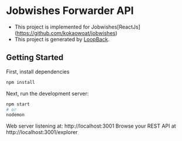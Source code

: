 # Jobwishes Forwarder API
- This project is implemented for Jobwishes[ReactJs] (https://github.com/kokaowoat/jobwishes)
- This project is generated by [LoopBack](http://loopback.io).

## Getting Started
First, install dependencies
```bash
npm install
```
Next, run the development server:
```bash
npm start
# or
nodemon
```
Web server listening at: http://localhost:3001
Browse your REST API at http://localhost:3001/explorer